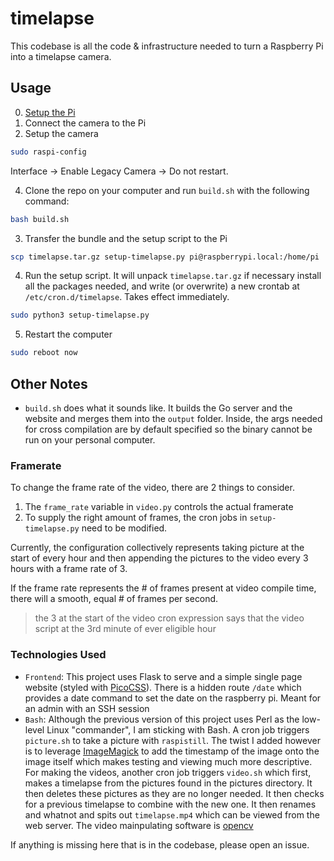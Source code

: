 # timelapse

This codebase is all the code & infrastructure needed to turn a Raspberry Pi into a timelapse camera.

## Usage
0. [Setup the Pi](https://github.com/orgs/dhs-envirotech/discussions/6)
1. Connect the camera to the Pi
2. Setup the camera
```bash
sudo raspi-config
```
Interface -> Enable Legacy Camera -> Do not restart.

4. Clone the repo on your computer and run `build.sh` with the following command:
```bash
bash build.sh
```
3. Transfer the bundle and the setup script to the Pi
```bash
scp timelapse.tar.gz setup-timelapse.py pi@raspberrypi.local:/home/pi
```
4. Run the setup script. It will unpack `timelapse.tar.gz` if necessary install all the packages needed, and write (or overwrite) a new crontab at `/etc/cron.d/timelapse`. Takes effect immediately.
```bash
sudo python3 setup-timelapse.py
```
5. Restart the computer
```bash
sudo reboot now
```

## Other Notes

- `build.sh` does what it sounds like. It builds the Go server and the website and merges them into the `output` folder. Inside, the args needed for cross compilation are by default specified so the binary cannot be run on your personal computer.

### Framerate
To change the frame rate of the video, there are 2 things to consider. 
1. The `frame_rate` variable in `video.py` controls the actual framerate
2. To supply the right amount of frames, the cron jobs in `setup-timelapse.py` need to be modified.

Currently, the configuration collectively represents taking picture at the start of every hour and then appending the pictures to the video every 3 hours with a frame rate of 3.

If the frame rate represents the # of frames present at video compile time, there will a smooth, equal # of frames per second.

> the 3 at the start of the video cron expression says that the video script at the 3rd minute of ever eligible hour
### Technologies Used

<!-- Variables -->
[tutorial]: https://www.raspberrypi.com/documentation/computers/configuration.html#before-you-begin
[PicoCSS]: https://picocss.com/
[ImageMagick]: https://imagemagick.org/index.php
[opencv]: https://opencv.org/

- `Frontend`: This project uses Flask to serve and a simple single page website (styled with [PicoCSS]).
There is a hidden route `/date` which provides a date command to set the date on the raspberry pi. Meant for an admin with an SSH session
- `Bash`: Although the previous version of this project uses Perl as the low-level Linux "commander", I am sticking with Bash. A cron job triggers `picture.sh` to take a picture with `raspistill`. The twist I added however is to leverage [ImageMagick] to add the timestamp of the image onto the image itself which makes testing and viewing much more descriptive. For making the videos, another cron job triggers `video.sh` which first, makes a timelapse from the pictures found in the pictures directory. It then deletes these pictures as they are no longer needed. It then checks for a previous timelapse to combine with the new one. It then renames and whatnot and spits out `timelapse.mp4` which can be viewed from the web server. The video mainpulating software is [opencv]

If anything is missing here that is in the codebase, please open an issue.
